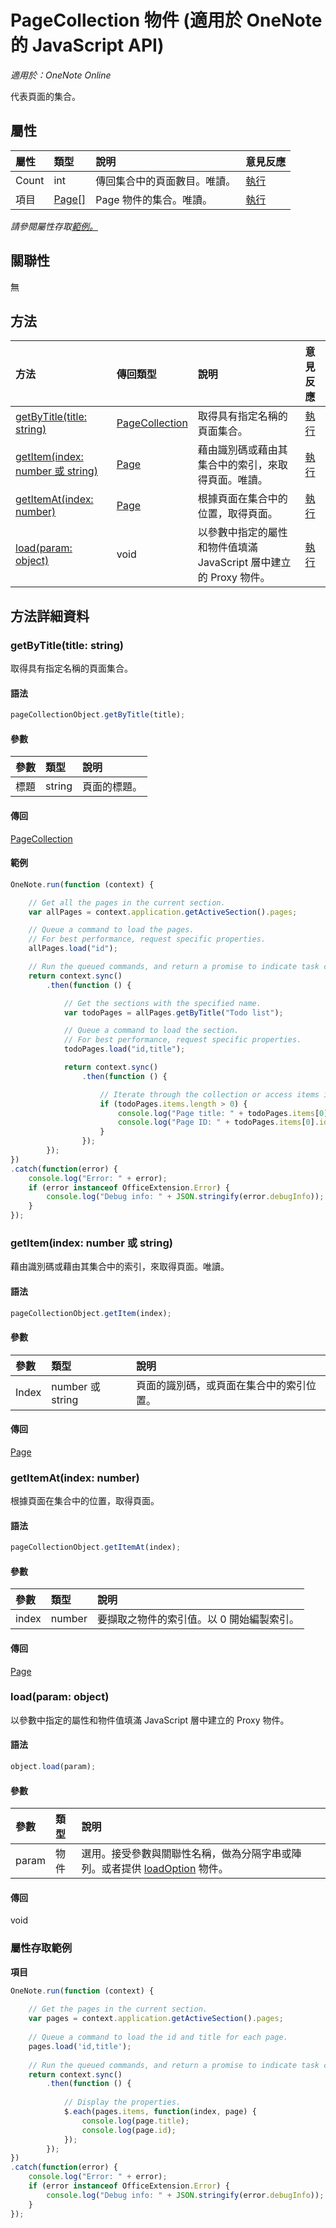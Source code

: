 ﻿# PageCollection 物件 (適用於 OneNote 的 JavaScript API)

_適用於：OneNote Online_  


代表頁面的集合。

## 屬性

| 屬性	     | 類型	   |說明|意見反應|
|:---------------|:--------|:----------|:-------|
|Count|int|傳回集合中的頁面數目。唯讀。|[執行](https://github.com/OfficeDev/office-js-docs/issues/new?title=OneNote-pageCollection-count)|
|項目|[Page[]](page.md)|Page 物件的集合。唯讀。|[執行](https://github.com/OfficeDev/office-js-docs/issues/new?title=OneNote-pageCollection-items)|

_請參閱屬性存取[範例。](#範例)_

## 關聯性
無


## 方法

| 方法           | 傳回類型    |說明| 意見反應|
|:---------------|:--------|:----------|:-------|
|[getByTitle(title: string)](#getbytitletitle-string)|[PageCollection](pagecollection.md)|取得具有指定名稱的頁面集合。|[執行](https://github.com/OfficeDev/office-js-docs/issues/new?title=OneNote-pageCollection-getByTitle)|
|[getItem(index: number 或 string)](#getitemindex-number-或-string)|[Page](page.md)|藉由識別碼或藉由其集合中的索引，來取得頁面。唯讀。|[執行](https://github.com/OfficeDev/office-js-docs/issues/new?title=OneNote-pageCollection-getItem)|
|[getItemAt(index: number)](#getitematindex-number)|[Page](page.md)|根據頁面在集合中的位置，取得頁面。|[執行](https://github.com/OfficeDev/office-js-docs/issues/new?title=OneNote-pageCollection-getItemAt)|
|[load(param: object)](#loadparam-object)|void|以參數中指定的屬性和物件值填滿 JavaScript 層中建立的 Proxy 物件。|[執行](https://github.com/OfficeDev/office-js-docs/issues/new?title=OneNote-pageCollection-load)|

## 方法詳細資料


### getByTitle(title: string)
取得具有指定名稱的頁面集合。

#### 語法
```js
pageCollectionObject.getByTitle(title);
```

#### 參數
| 參數	    | 類型	   |說明|
|:---------------|:--------|:----------|
|標題|string|頁面的標題。|

#### 傳回
[PageCollection](pagecollection.md)

#### 範例
```js
OneNote.run(function (context) {

    // Get all the pages in the current section.
    var allPages = context.application.getActiveSection().pages;

    // Queue a command to load the pages. 
    // For best performance, request specific properties.
    allPages.load("id"); 

    // Run the queued commands, and return a promise to indicate task completion.
    return context.sync()
        .then(function () {

            // Get the sections with the specified name.
            var todoPages = allPages.getByTitle("Todo list");

            // Queue a command to load the section. 
            // For best performance, request specific properties.
            todoPages.load("id,title"); 

            return context.sync()
                .then(function () {

                    // Iterate through the collection or access items individually by index.
                    if (todoPages.items.length > 0) {
                        console.log("Page title: " + todoPages.items[0].title);
                        console.log("Page ID: " + todoPages.items[0].id);
                    }
                });
        });
})
.catch(function(error) {
    console.log("Error: " + error);
    if (error instanceof OfficeExtension.Error) {
        console.log("Debug info: " + JSON.stringify(error.debugInfo));
    }
});
```

### getItem(index: number 或 string)
藉由識別碼或藉由其集合中的索引，來取得頁面。唯讀。

#### 語法
```js
pageCollectionObject.getItem(index);
```

#### 參數
| 參數	    | 類型	   |說明|
|:---------------|:--------|:----------|
|Index|number 或 string|頁面的識別碼，或頁面在集合中的索引位置。|

#### 傳回
[Page](page.md)

### getItemAt(index: number)
根據頁面在集合中的位置，取得頁面。

#### 語法
```js
pageCollectionObject.getItemAt(index);
```

#### 參數
| 參數	    | 類型	   |說明|
|:---------------|:--------|:----------|
|index|number|要擷取之物件的索引值。以 0 開始編製索引。|

#### 傳回
[Page](page.md)

### load(param: object)
以參數中指定的屬性和物件值填滿 JavaScript 層中建立的 Proxy 物件。

#### 語法
```js
object.load(param);
```

#### 參數
| 參數	    | 類型	   |說明|
|:---------------|:--------|:----------|
|param|物件|選用。接受參數與關聯性名稱，做為分隔字串或陣列。或者提供 [loadOption](loadoption.md) 物件。|

#### 傳回
void
### 屬性存取範例

**項目**
```js
OneNote.run(function (context) {
    
    // Get the pages in the current section.
    var pages = context.application.getActiveSection().pages;
    
    // Queue a command to load the id and title for each page.            
    pages.load('id,title');
    
    // Run the queued commands, and return a promise to indicate task completion.
    return context.sync()
        .then(function () {
            
            // Display the properties.
            $.each(pages.items, function(index, page) {
                console.log(page.title);
                console.log(page.id);
            });
        }); 
})
.catch(function(error) {
    console.log("Error: " + error);
    if (error instanceof OfficeExtension.Error) {
        console.log("Debug info: " + JSON.stringify(error.debugInfo));
    }
});
```

